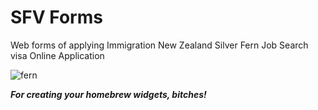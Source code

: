 # SFV Forms
Web forms of applying Immigration New Zealand Silver Fern Job Search visa Online Application

![fern](http://www.workingin-newzealand.com/images/vadmin/logos/immigration-new-zealand-partner.png)

***For creating your homebrew widgets, bitches!***